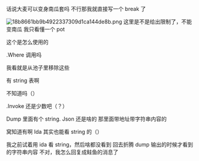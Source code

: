 话说大麦可以变身南瓜套吗
不行那我就直接写一个 break 了

![18b8661bb9b4922337309d1ca144de8b.png](https://picgo18719498306.oss-cn-guangzhou.aliyuncs.com/18b8661bb9b4922337309d1ca144de8b.png)
这里是不是给出限制了，不能变南瓜
我只看懂一个 pot

这个是怎么使用的

.Where 调用吗

我看就是从池子里移除这些

有 string 表啊

不知道吗（）

.Invoke 还是少数吧（？）

Dump 里面有个 string. Json 还是啥的
那里面带地址带字符串内容的

窝知道有啊
Ida 其实也能看 string 的（）

我之前试着用 ida 看 string，然后啥都没看到
回去折腾 dump 输出的时候才看到的字符串内容
不对，我怎么回复成鲑鱼的消息了